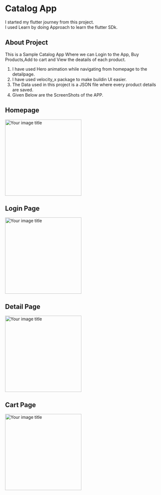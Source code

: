 # Catalog App
I started my flutter journey from this project.<br />
I used Learn by doing Approach to learn the flutter SDk.
## About Project
This is a Sample Catalog App Where we can Login to the App, Buy Products,Add to cart and View the deatails of each product.
1. I have used Hero animation while navigating from homepage to the detailpage.
2. I have used velocity_x package to make buildin UI easier.
3. The Data used in this project is a JSON file where every product details are saved.
4. Given Below are the ScreenShots of the APP.
## Homepage
<img src="https://github.com/dawarepramod4/30daysOfFlutter/blob/day5/assets/Screens/Homepage.png" alt="Your image title" width="250"/>


## Login Page
<img src="https://github.com/dawarepramod4/30daysOfFlutter/blob/day5/assets/Screens/Login.png" alt="Your image title" width="250"/>


## Detail Page
<img src="https://github.com/dawarepramod4/30daysOfFlutter/blob/day5/assets/Screens/detailpage.png" alt="Your image title" width="250"/>



## Cart Page
<img src="https://github.com/dawarepramod4/30daysOfFlutter/blob/day5/assets/Screens/cart.png" alt="Your image title" width="250"/>




